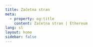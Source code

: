 ```yaml
---
title: Začetna stran
meta:
  - property: og:title
    content: Začetna stran | Ethereum
lang: sl
layout: home
sidebar: false
---
```


<HomePage />
